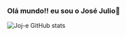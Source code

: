 ### Olá mundo!! eu sou o José Julio👋


![Joj-e GitHub stats](https://github-readme-stats.vercel.app/api?username=Joj-e&show_icons=true&theme=dracula&count_private=true)
